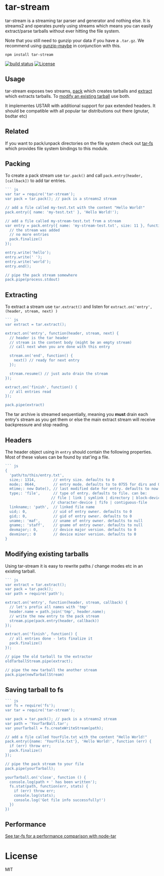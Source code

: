 # tar-stream

tar-stream is a streaming tar parser and generator and nothing else. It is streams2 and operates purely using streams which means you can easily extract/parse tarballs without ever hitting the file system.

Note that you still need to gunzip your data if you have a `.tar.gz`. We recommend using [gunzip-maybe](https://github.com/mafintosh/gunzip-maybe) in conjunction with this.

```
npm install tar-stream
```

[![build status](https://secure.travis-ci.org/mafintosh/tar-stream.png)](http://travis-ci.org/mafintosh/tar-stream)
[![License](https://img.shields.io/badge/license-MIT-blue.svg)](http://opensource.org/licenses/MIT)

## Usage

tar-stream exposes two streams, [pack](https://github.com/mafintosh/tar-stream#packing) which creates tarballs and [extract](https://github.com/mafintosh/tar-stream#extracting) which extracts tarballs. To [modify an existing tarball](https://github.com/mafintosh/tar-stream#modifying-existing-tarballs) use both.


It implementes USTAR with additional support for pax extended headers. It should be compatible with all popular tar distributions out there (gnutar, bsdtar etc)

## Related

If you want to pack/unpack directories on the file system check out [tar-fs](https://github.com/mafintosh/tar-fs) which provides file system bindings to this module.

## Packing

To create a pack stream use `tar.pack()` and call `pack.entry(header, [callback])` to add tar entries.

``` js
``` js
var tar = require('tar-stream');
var pack = tar.pack(); // pack is a streams2 stream

// add a file called my-test.txt with the content "Hello World!"
pack.entry({ name: 'my-test.txt' }, 'Hello World!');

// add a file called my-stream-test.txt from a stream
var entry = pack.entry({ name: 'my-stream-test.txt', size: 11 }, function(err) {
  // the stream was added
  // no more entries
  pack.finalize()
});

entry.write('hello');
entry.write(' ');
entry.write('world');
entry.end();

// pipe the pack stream somewhere
pack.pipe(process.stdout)
```

## Extracting

To extract a stream use `tar.extract()` and listen for `extract.on('entry', (header, stream, next) )`

``` js
``` js
var extract = tar.extract();

extract.on('entry', function(header, stream, next) {
  // header is the tar header
  // stream is the content body (might be an empty stream)
  // call next when you are done with this entry

  stream.on('end', function() {
    next() // ready for next entry
  });

  stream.resume() // just auto drain the stream
});

extract.on('finish', function() {
  // all entries read
});

pack.pipe(extract)
```

The tar archive is streamed sequentially, meaning you **must** drain each entry's stream as you get them or else the main extract stream will receive backpressure and stop reading.

## Headers

The header object using in `entry` should contain the following properties.
Most of these values can be found by stat'ing a file.

``` js
``` js
{
  'path/to/this/entry.txt',
  size;: 1314,        // entry size. defaults to 0
  mode;: 0644,        // entry mode. defaults to to 0755 for dirs and 0644 otherwise
  mtime;: new Date(), // last modified date for entry. defaults to now.
  type;: 'file',      // type of entry. defaults to file. can be:
                     // file | link | symlink | directory | block-device
                     // character-device | fifo | contiguous-file
  linkname;: 'path',  // linked file name
  uid;: 0,            // uid of entry owner. defaults to 0
  gid;: 0,            // gid of entry owner. defaults to 0
  uname;: 'maf',      // uname of entry owner. defaults to null
  gname;: 'staff',    // gname of entry owner. defaults to null
  devmajor;: 0,       // device major version. defaults to 0
  devminor;: 0        // device minor version. defaults to 0
}
```

## Modifying existing tarballs

Using tar-stream it is easy to rewrite paths / change modes etc in an existing tarball.

``` js
``` js
var extract = tar.extract();
var pack = tar.pack();
var path = require('path');

extract.on('entry', function(header, stream, callback) {
  // let's prefix all names with 'tmp'
  header.name = path.join('tmp', header.name);
  // write the new entry to the pack stream
  stream.pipe(pack.entry(header, callback))
});

extract.on('finish', function() {
  // all entries done - lets finalize it
  pack.finalize()
});

// pipe the old tarball to the extractor
oldTarballStream.pipe(extract);

// pipe the new tarball the another stream
pack.pipe(newTarballStream)
```

## Saving tarball to fs


``` js
``` js
var fs = require('fs');
var tar = require('tar-stream');

var pack = tar.pack(); // pack is a streams2 stream
var path = 'YourTarBall.tar';
var yourTarball = fs.createWriteStream(path);

// add a file called YourFile.txt with the content "Hello World!"
pack.entry({name: 'YourFile.txt'}, 'Hello World!', function (err) {
  if (err) throw err;
  pack.finalize()
});

// pipe the pack stream to your file
pack.pipe(yourTarball);

yourTarball.on('close', function () {
  console.log(path + ' has been written');
  fs.stat(path, function(err, stats) {
    if (err) throw err;
    console.log(stats);
    console.log('Got file info successfully!')
  })
})
```

## Performance

[See tar-fs for a performance comparison with node-tar](https://github.com/mafintosh/tar-fs/blob/master/README.md#performance)

# License

MIT
